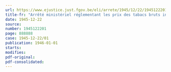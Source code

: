 ```yaml
---
url: https://www.ejustice.just.fgov.be/eli/arrete/1945/12/22/1945122201/justel
title-fr: "Arrêté ministériel réglementant les prix des tabacs bruts indigènes de la récolte 1945"
date: 1945-12-22
source:
number: 1945122201
page: 888888
case: 1945-12-22/01
publication: 1946-01-01
starts:
modifies:
pdf-original:
pdf-consolidated:
---
```


